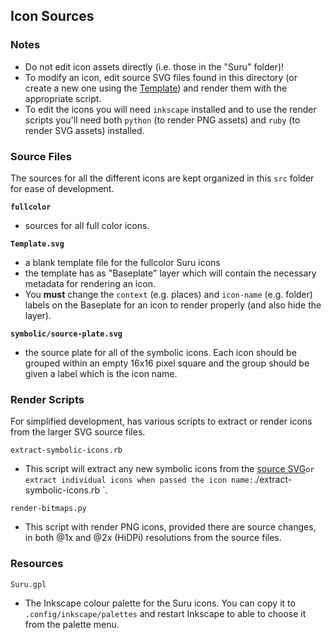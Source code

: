 ## Icon Sources

### Notes
- Do not edit icon assets directly (i.e. those in the "Suru" folder)! 
- To modify an icon, edit source SVG files found in this directory (or create a new one using the [Template](Template.svg)) and render them with the appropriate script.
- To edit the icons you will need `inkscape` installed and to use the render scripts you'll need both `python` (to render PNG assets) and `ruby` (to render SVG assets) installed.

### Source Files

The sources for all the different icons are kept organized in this `src` folder for ease of development.

**`fullcolor`**
 - sources for all full color icons.

**`Template.svg`**
 - a blank template file for the fullcolor Suru icons
 - the template has as "Baseplate" layer which will contain the necessary metadata for rendering an icon. 
 - You **must** change the `context` (e.g. places) and `icon-name` (e.g. folder) labels on the Baseplate for an icon to render properly (and also hide the layer).

**`symbolic/source-plate.svg`**
 - the source plate for all of the symbolic icons. Each icon should be grouped within an empty 16x16 pixel square and the group should be given a label which is the icon name.

### Render Scripts

For simplified development, has various scripts to extract or render icons from the larger SVG source files.

`extract-symbolic-icons.rb`
 - This script will extract any new symbolic icons from the [source SVG](./symbolic/source-plate.svg)` or extract individual icons when passed the icon name: `./extract-symbolic-icons.rb <icon-name>`. 

`render-bitmaps.py`
- This script with render PNG icons, provided there are source changes, in both @1x and @2x (HiDPi) resolutions from the source files. 

### Resources

`Suru.gpl`
- The Inkscape colour palette for the Suru icons. You can copy it to `.config/inkscape/palettes` and restart Inkscape to able to choose it from the palette menu.